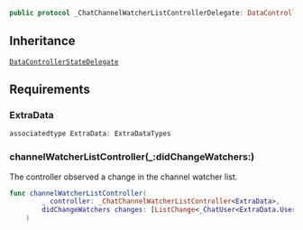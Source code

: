 
``` swift
public protocol _ChatChannelWatcherListControllerDelegate: DataControllerStateDelegate 
```

## Inheritance

[`DataControllerStateDelegate`](../DataControllerStateDelegate)

## Requirements

### ExtraData

``` swift
associatedtype ExtraData: ExtraDataTypes
```

### channelWatcherListController(\_:​didChangeWatchers:​)

The controller observed a change in the channel watcher list.

``` swift
func channelWatcherListController(
        _ controller: _ChatChannelWatcherListController<ExtraData>,
        didChangeWatchers changes: [ListChange<_ChatUser<ExtraData.User>>]
    )
```
